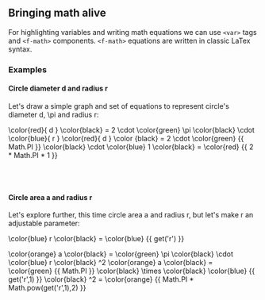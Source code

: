 ## Bringing math alive

For highlighting variables and  writing math equations we can use `<var>` tags and `<f-math>` components. `<f-math>` equations are written in classic LaTex syntax.

### Examples

#### Circle diameter <f-math inline red>d</f-math> and radius <f-math inline blue>r</f-math>

Let's draw a simple graph and set of equations to represent circle's diameter <f-math inline red>d</f-math>, <f-math inline green>\pi</f-math> and radius <f-math inline blue>r</f-math>:  

<f-scene grid >
  <f-line
    :x1="Math.PI/-2"
    y1="1"
    :x2="Math.PI/2"
    y2="1"
    :stroke="color('green')"
  />
  <f-line
    :x1="Math.PI/-2"
    y1="-1"
    :x2="Math.PI/2"
    y2="-1"
    :stroke="color('green')"
  />
  <f-circle
    opacity="0.8"
    :stroke="color('red')"
  />
  <f-line x2="1" :stroke="color('blue')" />
</f-scene>

<f-math>
  \color{red}{ d } \color{black} = 2 \cdot \color{green} \pi \color{black} \cdot \color{blue}{ r }
</f-math>

<f-math>
  \color{red}{ d } \color {black} = 2 \cdot \color{green} {{ Math.PI }} \color{black} \cdot \color{blue} 1 \color{black} = \color{red} {{ 2 * Math.PI * 1 }}
</f-math>

<br><br>

#### Circle area <f-math inline orange>a</f-math> and radius <f-math inline blue>r</f-math>

Let's explore further, this time circle area <f-math inline orange>a</f-math> and radius <f-math inline blue>r</f-math>, but let's make <f-math inline blue>r</f-math> an adjustable parameter:

<f-math :update="get('r')">\color{blue} r \color{black} = \color{blue} {{ get('r') }}</f-math>

<f-slider
  from="0.5"
  to="2"
  step="0.01"
  set="r"
/>
  
<f-scene grid>
  <f-circle
    :fill="color('orange')"
    stroke-width="0"
    opacity="0.8"
    :r="get('r',1)"
  />
  <f-line :x2="get('r',1)" :stroke="color('blue')" />
</f-scene>

<f-scene grid>
  <f-box
    :fill="color('orange')"
    stroke-width="0"
    opacity="0.8"
    :width="Math.sqrt(Math.PI * Math.pow(get('r',1),2))"
    :height="Math.sqrt(Math.PI * Math.pow(get('r',1),2))"
  />
  <f-line :x2="get('r',1)" :stroke="color('blue')" />
</f-scene>

<f-math>
  \color{orange} a \color{black} = \color{green} \pi \color{black} \cdot \color{blue} r \color{black} ^2
</f-math>

<f-math :update="get('r')">
  \color{orange} a \color{black} = \color{green} {{ Math.PI }} \color{black} \times \color{black} \color{blue} {{ get('r',1) }} \color{black} ^2 = \color{orange} {{ Math.PI * Math.pow(get('r',1),2) }}
</f-math>
